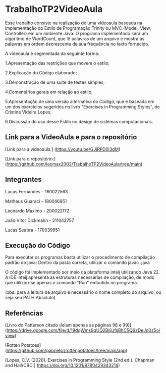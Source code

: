 # TrabalhoTP2VideoAula
Esse trabalho consiste na realização de uma videoaula baseada na implementação do Estilo de Programação Trinity ou MVC (Model, View, Controller) em um ambiente Java. 
O programa implementado será um algoritmo de WordCount, que lê palavras de um arquivo e mostra as palavras em ordem decrescente de sua frequência no texto fornecido. 

A videoaula é segmentada da seguinte forma:

1.Apresentação das restrições que movem o estilo;

2.Explicação do Código elaborado;

3.Demonstração de uma suíte de testes simples;

4.Comentários gerais em relação ao estilo;

5.Apresentação de uma versão alternativa do Código, que é baseada em um dos exercícios sugeridos no livro "Exercises in Programming Styles", de Cristina Videira Lopes;

6.Discussão do uso desse Estilo no design de sistemas computacionais.

## Link para a VideoAula e para o repositório
[Link para a videoaula:] (https://youtu.be/GJjRPD0I3dM)

[Link para o repositório:] (https://github.com/leomax2002/TrabalhoTP2VideoAula/tree/main)
## Integrantes
Lucas Fernandes - 180022563 

Matheus Guaraci - 180046951 

Leonardo Maximo - 200022172 

João Vitor Dickmann - 211042757 

Lucas Seabra - 170039951 
## Execução do Código
Para executar os programas basta utilizar o procedimento de compilação padrão do java: Dentro da pasta correta, utilizar o comando javac <nomeDoArquivo>.java

O código foi implementado por meio da plataforma inteij utilizando Java 22. A IDE inteij apresenta as estruturas necessárias de compilação, de modo que utilizou-se apenas o comando "Run" embutido no programa.

(obs: para a leitura de arquivo é necessário o nome completo do arquivo, ou seja seu PATH Absoluto)

## Referências
[Livro do Patterson citado (leiam apenas as páginas 98 e 99)] (https://drive.google.com/file/d/19dqWms9qUQ2Bi8JfsBhC5Q6zDeJd0s5o/view)

[Rotten Potatoes] (https://github.com/gabrielsr/rottenpotatoes/tree/main/app)

[Lopes, C.V. (2020). Exercises in Programming Style (2nd ed.). Chapman and Hall/CRC.] (https://doi.org/10.1201/9780429343216)
